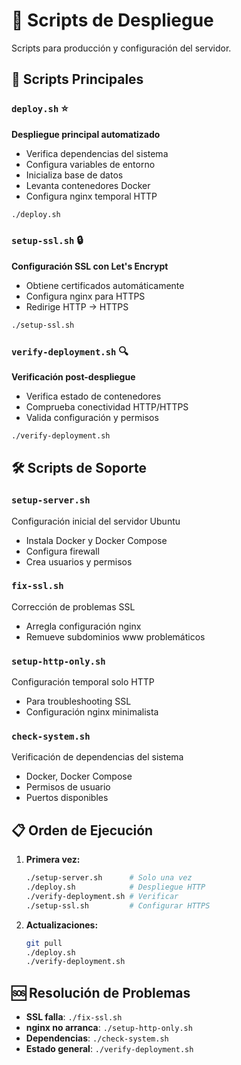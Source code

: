 # 📁 Scripts de Despliegue

Scripts para producción y configuración del servidor.

## 🚀 Scripts Principales

### `deploy.sh` ⭐
**Despliegue principal automatizado**
- Verifica dependencias del sistema
- Configura variables de entorno
- Inicializa base de datos
- Levanta contenedores Docker
- Configura nginx temporal HTTP

```bash
./deploy.sh
```

### `setup-ssl.sh` 🔒
**Configuración SSL con Let's Encrypt**
- Obtiene certificados automáticamente
- Configura nginx para HTTPS
- Redirige HTTP → HTTPS

```bash
./setup-ssl.sh
```

### `verify-deployment.sh` 🔍
**Verificación post-despliegue**
- Verifica estado de contenedores
- Comprueba conectividad HTTP/HTTPS
- Valida configuración y permisos

```bash
./verify-deployment.sh
```

## 🛠️ Scripts de Soporte

### `setup-server.sh`
Configuración inicial del servidor Ubuntu
- Instala Docker y Docker Compose
- Configura firewall
- Crea usuarios y permisos

### `fix-ssl.sh`
Corrección de problemas SSL
- Arregla configuración nginx
- Remueve subdominios www problemáticos

### `setup-http-only.sh`
Configuración temporal solo HTTP
- Para troubleshooting SSL
- Configuración nginx minimalista

### `check-system.sh`
Verificación de dependencias del sistema
- Docker, Docker Compose
- Permisos de usuario
- Puertos disponibles

## 📋 Orden de Ejecución

1. **Primera vez:**
   ```bash
   ./setup-server.sh      # Solo una vez
   ./deploy.sh            # Despliegue HTTP
   ./verify-deployment.sh # Verificar
   ./setup-ssl.sh         # Configurar HTTPS
   ```

2. **Actualizaciones:**
   ```bash
   git pull
   ./deploy.sh
   ./verify-deployment.sh
   ```

## 🆘 Resolución de Problemas

- **SSL falla**: `./fix-ssl.sh`
- **nginx no arranca**: `./setup-http-only.sh`
- **Dependencias**: `./check-system.sh`
- **Estado general**: `./verify-deployment.sh`
